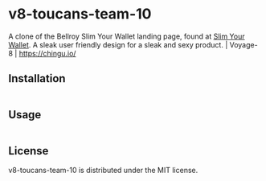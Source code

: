# v8-toucans-team-10

A clone of the Bellroy Slim Your Wallet landing page, found at [Slim Your Wallet](https://bellroy.com/explore/slim-your-wallet). A sleak user friendly design for a sleak and sexy product. | Voyage-8 | https://chingu.io/

## Installation

```bash

```

## Usage

```bash

```

## License 

v8-toucans-team-10 is distributed under the MIT license.
